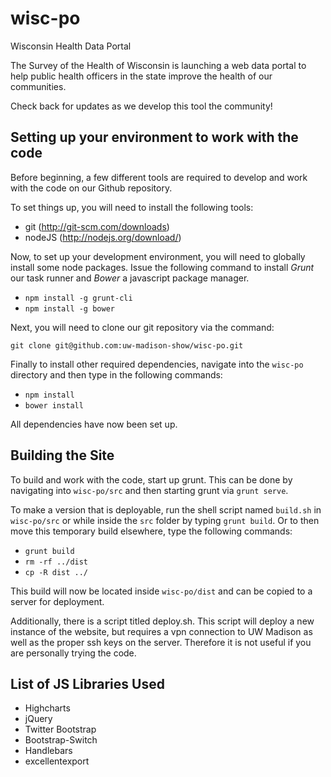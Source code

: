wisc-po
=======

Wisconsin Health Data Portal

The Survey of the Health of Wisconsin is launching a web data portal to help public health officers in the state improve the health of our communities.

Check back for updates as we develop this tool the community!

Setting up your environment to work with the code
-----

Before beginning, a few different tools are required to develop and work with the code on our Github repository.

To set things up, you will need to install the following tools:
- git (http://git-scm.com/downloads)
- nodeJS (http://nodejs.org/download/)

Now, to set up your development environment, you will need to globally install some node packages. Issue the following command to install _Grunt_ our task runner and _Bower_ a javascript package manager.

- `npm install -g grunt-cli`
- `npm install -g bower`

Next, you will need to clone our git repository via the command:

`git clone git@github.com:uw-madison-show/wisc-po.git`

Finally to install other required dependencies, navigate into the `wisc-po` directory and then type in the following commands:

- `npm install`
- `bower install`

All dependencies have now been set up.

Building the Site
-----

To build and work with the code, start up grunt. This can be done by navigating into `wisc-po/src` and then starting grunt via `grunt serve`.

To make a version that is deployable, run the shell script named `build.sh` in `wisc-po/src` or while inside the `src` folder by typing `grunt build`. Or to then move this temporary build elsewhere, type the following commands:
- `grunt build`
- `rm -rf ../dist`
- `cp -R dist ../`

This build will now be located inside `wisc-po/dist` and can be copied to a server for deployment.

Additionally, there is a script titled deploy.sh. This script will deploy a new instance of the website, but requires a
vpn connection to UW Madison as well as the proper ssh keys on the server. Therefore it is not useful if you are personally trying the code.

List of JS Libraries Used
-----

- Highcharts
- jQuery
- Twitter Bootstrap
- Bootstrap-Switch
- Handlebars
- excellentexport
